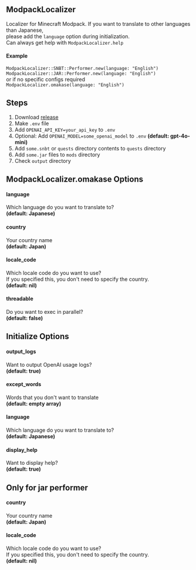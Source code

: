 ## ModpackLocalizer

Localizer for Minecraft Modpack.
If you want to translate to other languages than Japanese,  
please add the `language` option during initialization.  
Can always get help with `ModpackLocalizer.help`

#### Example

`ModpackLocalizer::SNBT::Performer.new(language: "English")`  
`ModpackLocalizer::JAR::Performer.new(language: "English")`  
or if no specific configs required  
`ModpackLocalizer.omakase(language: "English")`

## Steps

1. Download [release](https://github.com/milkeclair/modpack_localizer/releases)
2. Make `.env` file
3. Add `OPENAI_API_KEY=your_api_key` to `.env`
4. Optional: Add `OPENAI_MODEL=some_openai_model` to `.env` **(default: gpt-4o-mini)**
5. Add `some.snbt` or `quests` directory contents to `quests` directory
6. Add `some.jar` files to `mods` directory
7. Check `output` directory

## ModpackLocalizer.omakase Options

#### language

Which language do you want to translate to?  
**(default: Japanese)**

#### country

Your country name  
**(default: Japan)**

#### locale_code

Which locale code do you want to use?  
If you specified this, you don't need to specify the country.  
**(default: nil)**

#### threadable

Do you want to exec in parallel?  
**(default: false)**

## Initialize Options

#### output_logs

Want to output OpenAI usage logs?  
**(default: true)**

#### except_words

Words that you don't want to translate  
**(default: empty array)**

#### language

Which language do you want to translate to?  
**(default: Japanese)**

#### display_help

Want to display help?  
**(default: true)**

## Only for jar performer

#### country

Your country name  
**(default: Japan)**

#### locale_code

Which locale code do you want to use?  
If you specified this, you don't need to specify the country.  
**(default: nil)**
